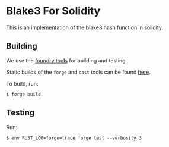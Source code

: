 # Blake3 For Solidity

This is an implementation of the blake3 hash function in solidity.



## Building

We use the [foundry tools](https://github.com/gakonst/foundry) for building and testing.

Static builds of the `forge` and `cast` tools can be found [here](https://github.com/themeliolabs/artifacts).

To build, run:
```
$ forge build
```


## Testing

Run:
```
$ env RUST_LOG=forge=trace forge test --verbosity 3
```
